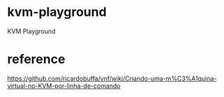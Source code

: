 # kvm-playground
KVM Playground

# reference
https://github.com/ricardobuffa/vnf/wiki/Criando-uma-m%C3%A1quina-virtual-no-KVM-por-linha-de-comando

